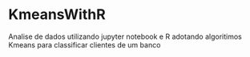 # KmeansWithR
Analise de dados utilizando jupyter notebook e R adotando algoritimos Kmeans para classificar clientes de um banco
